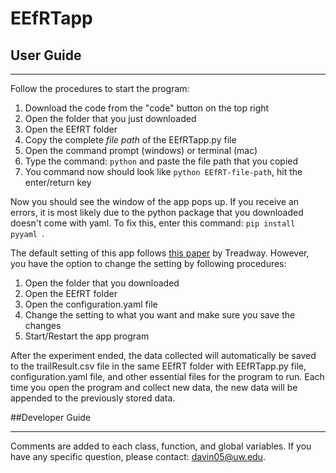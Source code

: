 # EEfRTapp

## User Guide

---

Follow the procedures to start the program:

1. Download the code from the "code" button on the top right 
2. Open the folder that you just downloaded
3. Open the EEfRT folder   
4. Copy the complete *file path* of the EEfRTapp.py file
5. Open the command prompt (windows) or terminal (mac)
6. Type the command: ``python`` and paste the file path that you copied 
7. You command now should look like ``python EEfRT-file-path``, hit the enter/return key

Now you should see the window of the app pops up. If you receive an errors, it is most likely due 
to the python package that you downloaded doesn't come with yaml. To fix this, enter this command: ``pip install pyyaml ``.

The default setting of this app follows [this paper](https://www.ncbi.nlm.nih.gov/pmc/articles/PMC2720457/pdf/pone.0006598.pdf) by Treadway. 
However, you have the option to change the setting by following procedures:

1. Open the folder that you downloaded
2. Open the EEfRT folder
3. Open the configuration.yaml file
4. Change the setting to what you want and make sure you save the changes
5. Start/Restart the app program

After the experiment ended, the data collected will automatically be saved to the 
trailResult.csv file in the same EEfRT folder with EEfRTapp.py file, configuration.yaml file, and 
other essential files for the program to run. Each time you open the program and collect new data, 
the new data will be appended to the previously stored data. 

##Developer Guide

---
Comments are added to each class, function, and global variables. If you have any specific
question, please contact: davin05@uw.edu. 


